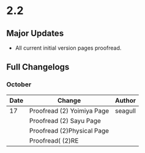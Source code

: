 # 2.2

## Major Updates

* All current initial version pages proofread.

## Full Changelogs

### October

| Date | Change                     | Author  |
| ---- | -------------------------- | ------- |
| 17   | Proofread (2) Yoimiya Page | seagull |
|      | Proofread (2) Sayu Page    |         |
|      | Proofread (2)Physical Page |         |
|      | Proofread( (2)RE           |         |
